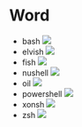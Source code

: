 # Word

- bash
![](./word/out/word.bash.gif)
- elvish
![](./word/out/word.elvish.gif)
- fish
![](./word/out/word.fish.gif)
- nushell
![](./word/out/word.nushell.gif)
- oil
![](./word/out/word.oil.gif)
- powershell
![](./word/out/word.powershell.gif)
- xonsh
![](./word/out/word.xonsh.gif)
- zsh
![](./word/out/word.zsh.gif)
